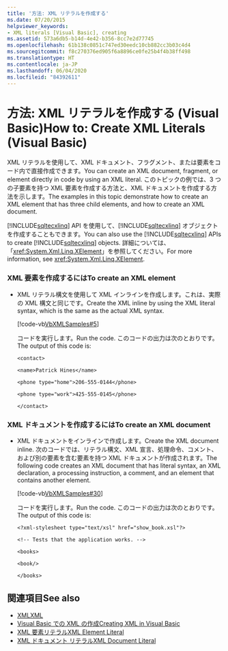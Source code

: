 ```yaml
---
title: '方法: XML リテラルを作成する'
ms.date: 07/20/2015
helpviewer_keywords:
- XML literals [Visual Basic], creating
ms.assetid: 573a6db5-b14d-4e42-b356-8cc7e2d77745
ms.openlocfilehash: 61b138c0851c747ed30eedc10cb882cc3b03c4d4
ms.sourcegitcommit: f8c270376ed905f6a8896ce0fe25b4f4b38ff498
ms.translationtype: HT
ms.contentlocale: ja-JP
ms.lasthandoff: 06/04/2020
ms.locfileid: "84392611"
---
```

# <a name="how-to-create-xml-literals-visual-basic"></a><span data-ttu-id="b0c24-102">方法: XML リテラルを作成する (Visual Basic)</span><span class="sxs-lookup"><span data-stu-id="b0c24-102">How to: Create XML Literals (Visual Basic)</span></span>
<span data-ttu-id="b0c24-103">XML リテラルを使用して、XML ドキュメント、フラグメント、または要素をコード内で直接作成できます。</span><span class="sxs-lookup"><span data-stu-id="b0c24-103">You can create an XML document, fragment, or element directly in code by using an XML literal.</span></span> <span data-ttu-id="b0c24-104">このトピックの例では、3 つの子要素を持つ XML 要素を作成する方法と、XML ドキュメントを作成する方法を示します。</span><span class="sxs-lookup"><span data-stu-id="b0c24-104">The examples in this topic demonstrate how to create an XML element that has three child elements, and how to create an XML document.</span></span>  
  
 <span data-ttu-id="b0c24-105">[!INCLUDE[sqltecxlinq](~/includes/sqltecxlinq-md.md)] API を使用して、[!INCLUDE[sqltecxlinq](~/includes/sqltecxlinq-md.md)] オブジェクトを作成することもできます。</span><span class="sxs-lookup"><span data-stu-id="b0c24-105">You can also use the [!INCLUDE[sqltecxlinq](~/includes/sqltecxlinq-md.md)] APIs to create [!INCLUDE[sqltecxlinq](~/includes/sqltecxlinq-md.md)] objects.</span></span> <span data-ttu-id="b0c24-106">詳細については、「<xref:System.Xml.Linq.XElement>」を参照してください。</span><span class="sxs-lookup"><span data-stu-id="b0c24-106">For more information, see <xref:System.Xml.Linq.XElement>.</span></span>  
  
### <a name="to-create-an-xml-element"></a><span data-ttu-id="b0c24-107">XML 要素を作成するには</span><span class="sxs-lookup"><span data-stu-id="b0c24-107">To create an XML element</span></span>  
  
- <span data-ttu-id="b0c24-108">XML リテラル構文を使用して XML インラインを作成します。これは、実際の XML 構文と同じです。</span><span class="sxs-lookup"><span data-stu-id="b0c24-108">Create the XML inline by using the XML literal syntax, which is the same as the actual XML syntax.</span></span>  
  
     [!code-vb[VbXMLSamples#5](~/samples/snippets/visualbasic/VS_Snippets_VBCSharp/VbXMLSamples/VB/XMLSamples2.vb#5)]  
  
     <span data-ttu-id="b0c24-109">コードを実行します。</span><span class="sxs-lookup"><span data-stu-id="b0c24-109">Run the code.</span></span> <span data-ttu-id="b0c24-110">このコードの出力は次のとおりです。</span><span class="sxs-lookup"><span data-stu-id="b0c24-110">The output of this code is:</span></span>  
  
     `<contact>`  
  
     `<name>Patrick Hines</name>`  
  
     `<phone type="home">206-555-0144</phone>`  
  
     `<phone type="work">425-555-0145</phone>`  
  
     `</contact>`  
  
### <a name="to-create-an-xml-document"></a><span data-ttu-id="b0c24-111">XML ドキュメントを作成するには</span><span class="sxs-lookup"><span data-stu-id="b0c24-111">To create an XML document</span></span>  
  
- <span data-ttu-id="b0c24-112">XML ドキュメントをインラインで作成します。</span><span class="sxs-lookup"><span data-stu-id="b0c24-112">Create the XML document inline.</span></span> <span data-ttu-id="b0c24-113">次のコードでは、リテラル構文、XML 宣言、処理命令、コメント、および別の要素を含む要素を持つ XML ドキュメントが作成されます。</span><span class="sxs-lookup"><span data-stu-id="b0c24-113">The following code creates an XML document that has literal syntax, an XML declaration, a processing instruction, a comment, and an element that contains another element.</span></span>  
  
     [!code-vb[VbXMLSamples#30](~/samples/snippets/visualbasic/VS_Snippets_VBCSharp/VbXMLSamples/VB/XMLSamples13.vb#30)]  
  
     <span data-ttu-id="b0c24-114">コードを実行します。</span><span class="sxs-lookup"><span data-stu-id="b0c24-114">Run the code.</span></span> <span data-ttu-id="b0c24-115">このコードの出力は次のとおりです。</span><span class="sxs-lookup"><span data-stu-id="b0c24-115">The output of this code is:</span></span>  
  
     `<?xml-stylesheet type="text/xsl" href="show_book.xsl"?>`  
  
     `<!-- Tests that the application works. -->`  
  
     `<books>`  
  
     `<book/>`  
  
     `</books>`  
  
## <a name="see-also"></a><span data-ttu-id="b0c24-116">関連項目</span><span class="sxs-lookup"><span data-stu-id="b0c24-116">See also</span></span>

- [<span data-ttu-id="b0c24-117">XML</span><span class="sxs-lookup"><span data-stu-id="b0c24-117">XML</span></span>](index.md)
- [<span data-ttu-id="b0c24-118">Visual Basic での XML の作成</span><span class="sxs-lookup"><span data-stu-id="b0c24-118">Creating XML in Visual Basic</span></span>](creating-xml.md)
- [<span data-ttu-id="b0c24-119">XML 要素リテラル</span><span class="sxs-lookup"><span data-stu-id="b0c24-119">XML Element Literal</span></span>](../../../language-reference/xml-literals/xml-element-literal.md)
- [<span data-ttu-id="b0c24-120">XML ドキュメント リテラル</span><span class="sxs-lookup"><span data-stu-id="b0c24-120">XML Document Literal</span></span>](../../../language-reference/xml-literals/xml-document-literal.md)
